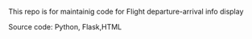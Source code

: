 This repo is for maintainig code for Flight departure-arrival info display

Source code: Python, Flask,HTML
